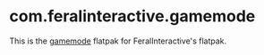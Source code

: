 # com.feralinteractive.gamemode

This is the [gamemode](https://github.com/FeralInteractive/gamemode) flatpak for FeralInteractive's flatpak.
